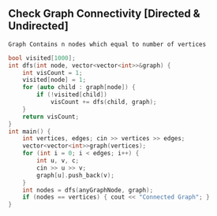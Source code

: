 ## Check Graph Connectivity [Directed & Undirected]
`Graph Contains n nodes which equal to number of vertices`
```cpp
bool visited[1000];
int dfs(int node, vector<vector<int>>&graph) {
    int visCount = 1;
    visited[node] = 1;
    for (auto child : graph[node]) {
        if (!visited[child])
            visCount += dfs(child, graph);
    }
    return visCount;
}
int main() {
    int vertices, edges; cin >> vertices >> edges;
    vector<vector<int>>graph(vertices);
    for (int i = 0; i < edges; i++) {
        int u, v, c;
        cin >> u >> v;
        graph[u].push_back(v);
    }
    int nodes = dfs(anyGraphNode, graph);
    if (nodes == vertices) { cout << "Connected Graph"; }
}
```

